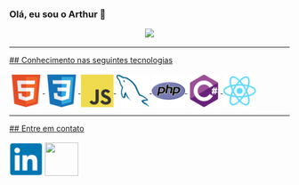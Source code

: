 ### Olá, eu sou o Arthur 👋

<div align="center">
  <a href="https://github.com/GuiLeoni14">
  <img height="170em" src="https://github-readme-stats-sigma-five.vercel.app/api?username=ArthurMends777&show_icons=true&theme=night&include_all_commits=true&count_private=true"/>
  <br/>
</div>
<hr>
  ## Conhecimento nas seguintes tecnologias
    
<div style="display: inline_block"><br>
  <img align="center" alt="html" height="60" width="60" src="https://github.com/devicons/devicon/blob/master/icons/html5/html5-original.svg">
  <img align="center" alt="css" height="60" width="60" src="https://github.com/devicons/devicon/blob/master/icons/css3/css3-original.svg">
  <img align="center" alt="javascript" height="60" width="60" src="https://github.com/devicons/devicon/blob/master/icons/javascript/javascript-original.svg">
  <img align="center" alt="mySql" height="60" width="60" src="https://github.com/devicons/devicon/blob/master/icons/mysql/mysql-original.svg">
  <img align="center" alt="php" height="60" width="60" src="https://github.com/devicons/devicon/blob/master/icons/php/php-original.svg">
  <img align="center" alt="Csharp" height="60" width="60" src="https://github.com/devicons/devicon/blob/master/icons/csharp/csharp-original.svg">
  <img align="center" alt="reactNative" height="60" width="60" src="https://github.com/devicons/devicon/blob/master/icons/react/react-original.svg">
</div>
<hr>
  ## Entre em contato 
 
<div> 
  <br>
  <a href="https://www.linkedin.com/in/arthur-mendon%C3%A7a-265171273" target="_blank"><img src="https://github.com/devicons/devicon/blob/master/icons/linkedin/linkedin-original.svg" height="60" width="60"></img></a>
  <a href="https://www.instagram.com/arthur_mends16/" target="_blank"><img src="https://static-00.iconduck.com/assets.00/social-instagram-icon-2048x2048-xuel0xhc.png" target="_blank" height="60" width="60"></img></a>
</div>
